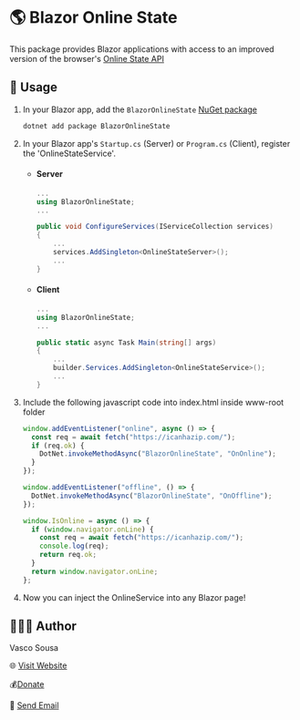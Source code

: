 # 🌎 Blazor Online State

This package provides Blazor applications with access to an improved version of the browser's <a href="https://developer.mozilla.org/en-US/docs/Web/API/NavigatorOnLine/onLine">Online State API</a>

## 📝 Usage

1. In your Blazor app, add the `BlazorOnlineState` [NuGet package](https://www.nuget.org/packages/BlazorOnlineState/)

   ```bash
   dotnet add package BlazorOnlineState
   ```

2. In your Blazor app's `Startup.cs` (Server) or `Program.cs` (Client), register the 'OnlineStateService'.

   - #### Server

     ```c#
     ...
     using BlazorOnlineState;
     ...

     public void ConfigureServices(IServiceCollection services)
     {
         ...
         services.AddSingleton<OnlineStateServer>();
         ...
     }
     ```

   - #### Client

     ```c#
     ...
     using BlazorOnlineState;
     ...

     public static async Task Main(string[] args)
     {
         ...
         builder.Services.AddSingleton<OnlineStateService>();
         ...
     }
     ```

3. Include the following javascript code into index.html inside www-root folder

   ```javascript
   window.addEventListener("online", async () => {
     const req = await fetch("https://icanhazip.com/");
     if (req.ok) {
       DotNet.invokeMethodAsync("BlazorOnlineState", "OnOnline");
     }
   });

   window.addEventListener("offline", () => {
     DotNet.invokeMethodAsync("BlazorOnlineState", "OnOffline");
   });

   window.IsOnline = async () => {
     if (window.navigator.onLine) {
       const req = await fetch("https://icanhazip.com/");
       console.log(req);
       return req.ok;
     }
     return window.navigator.onLine;
   };
   ```

4. Now you can inject the OnlineService into any Blazor page!

## 💁🏼‍♂️ Author

Vasco Sousa

🌐 <a href="https://vasco.pw">Visit Website</a>

💰<a href="https://paypal.me/mynameisvascosousa">Donate</a>

📧 <a href="mailto:myemailvasco@gmail.com">Send Email</a>
